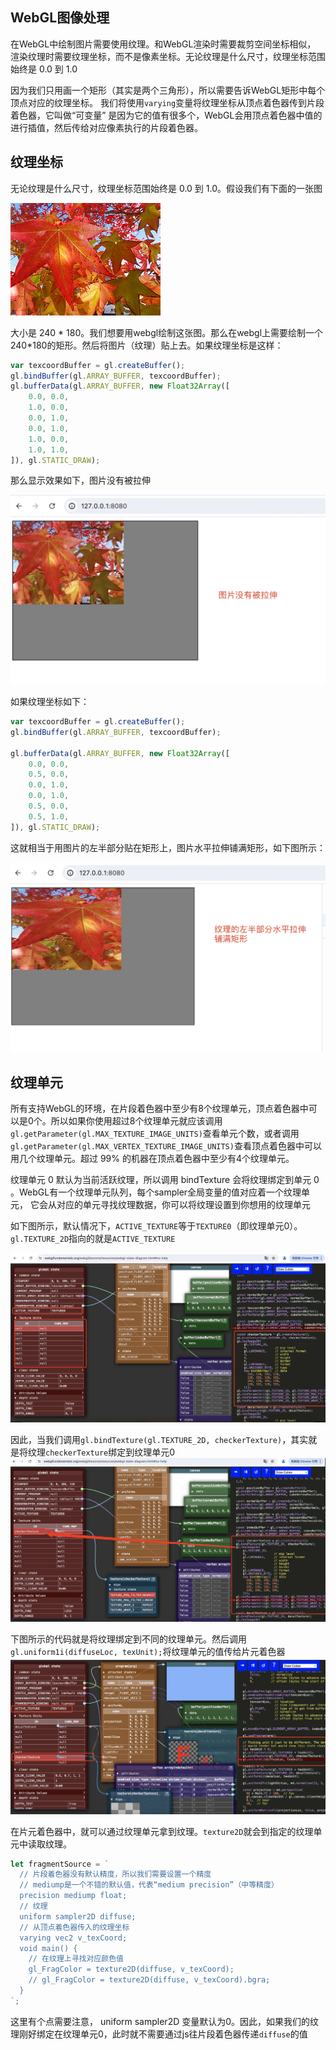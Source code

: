 ## WebGL图像处理
在WebGL中绘制图片需要使用纹理。和WebGL渲染时需要裁剪空间坐标相似， 渲染纹理时需要纹理坐标，而不是像素坐标。无论纹理是什么尺寸，纹理坐标范围始终是 0.0 到 1.0 


因为我们只用画一个矩形（其实是两个三角形），所以需要告诉WebGL矩形中每个顶点对应的纹理坐标。 我们将使用`varying`变量将纹理坐标从顶点着色器传到片段着色器，它叫做“可变量” 是因为它的值有很多个，WebGL会用顶点着色器中值的进行插值，然后传给对应像素执行的片段着色器。

## 纹理坐标
无论纹理是什么尺寸，纹理坐标范围始终是 0.0 到 1.0。假设我们有下面的一张图

![image](./leaves.jpg)

大小是 240 * 180。我们想要用webgl绘制这张图。那么在webgl上需要绘制一个240*180的矩形。然后将图片（纹理）贴上去。如果纹理坐标是这样：
```javascript
var texcoordBuffer = gl.createBuffer();
gl.bindBuffer(gl.ARRAY_BUFFER, texcoordBuffer);
gl.bufferData(gl.ARRAY_BUFFER, new Float32Array([
    0.0, 0.0,
    1.0, 0.0,
    0.0, 1.0,
    0.0, 1.0,
    1.0, 0.0,
    1.0, 1.0,
]), gl.STATIC_DRAW);
```
那么显示效果如下，图片没有被拉伸

![image](../../../imgs/img_02.jpg)

如果纹理坐标如下：

```javascript
var texcoordBuffer = gl.createBuffer();
gl.bindBuffer(gl.ARRAY_BUFFER, texcoordBuffer);

gl.bufferData(gl.ARRAY_BUFFER, new Float32Array([
    0.0, 0.0,
    0.5, 0.0,
    0.0, 1.0,
    0.0, 1.0,
    0.5, 0.0,
    0.5, 1.0,
]), gl.STATIC_DRAW);
```

这就相当于用图片的左半部分贴在矩形上，图片水平拉伸铺满矩形，如下图所示：

![image](../../../imgs/img_03.jpg)

## 纹理单元
所有支持WebGL的环境，在片段着色器中至少有8个纹理单元，顶点着色器中可以是0个。所以如果你使用超过8个纹理单元就应该调用`gl.getParameter(gl.MAX_TEXTURE_IMAGE_UNITS)`查看单元个数，或者调用`gl.getParameter(gl.MAX_VERTEX_TEXTURE_IMAGE_UNITS)`查看顶点着色器中可以用几个纹理单元。超过 99% 的机器在顶点着色器中至少有4个纹理单元。


纹理单元 0 默认为当前活跃纹理，所以调用 bindTexture 会将纹理绑定到单元 0 。WebGL有一个纹理单元队列，每个sampler全局变量的值对应着一个纹理单元， 它会从对应的单元寻找纹理数据，你可以将纹理设置到你想用的纹理单元


如下图所示，默认情况下，`ACTIVE_TEXTURE`等于`TEXTURE0`（即纹理单元0）。`gl.TEXTURE_2D`指向的就是`ACTIVE_TEXTURE`

![image](../../../imgs/txt_01.jpg)

因此，当我们调用`gl.bindTexture(gl.TEXTURE_2D, checkerTexture)`，其实就是将纹理`checkerTexture`绑定到纹理单元0
![image](../../../imgs/txt_02.jpg)

下图所示的代码就是将纹理绑定到不同的纹理单元。然后调用`gl.uniform1i(diffuseLoc, texUnit);`将纹理单元的值传给片元着色器
![image](../../../imgs/img_01.jpg)

在片元着色器中，就可以通过纹理单元拿到纹理。`texture2D`就会到指定的纹理单元中读取纹理。
```javascript
let fragmentSource = `
  // 片段着色器没有默认精度，所以我们需要设置一个精度
  // mediump是一个不错的默认值，代表“medium precision”（中等精度）
  precision mediump float;
  // 纹理
  uniform sampler2D diffuse;
  // 从顶点着色器传入的纹理坐标
  varying vec2 v_texCoord;
  void main() {
    // 在纹理上寻找对应颜色值
    gl_FragColor = texture2D(diffuse, v_texCoord);
    // gl_FragColor = texture2D(diffuse, v_texCoord).bgra;
  }
`;
```

这里有个点需要注意， uniform sampler2D 变量默认为0。因此，如果我们的纹理刚好绑定在纹理单元0，此时就不需要通过js往片段着色器传递`diffuse`的值